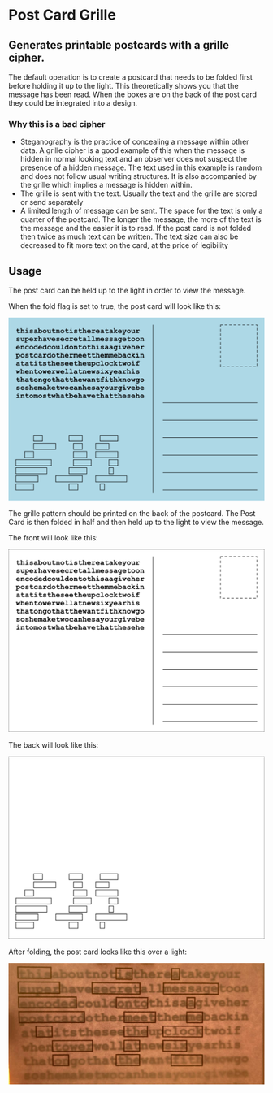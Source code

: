 # Post Card Grille

## Generates printable postcards with a grille cipher.

The default operation is to create a postcard that needs to be folded first before holding it up to the light. This theoretically shows you that the message has been read. When the boxes are on the back of the post card they could be integrated into a design.

### Why this is a bad cipher

- Steganography is the practice of concealing a message within other data. A grille cipher is a good example of this when the message is hidden in normal looking text and an observer does not suspect the presence of a hidden message. The text used in this example is random and does not follow usual writing structures. It is also accompanied by the grille which implies a message is hidden within.
- The grille is sent with the text. Usually the text and the grille are stored or send separately
- A limited length of message can be sent. The space for the text is only a quarter of the postcard. The longer the message, the more of the text is the message and the easier it is to read. If the post card is not folded then twice as much text can be written. The text size can also be decreased to fit more text on the card, at the price of legibility

## Usage

The post card can be held up to the light in order to view the message.

When the fold flag is set to true, the post card will look like this:

![Post Card Example](imgs/postCardExample.png)

The grille pattern should be printed on the back of the postcard. The Post Card is then folded in half and then held up to the light to view the message.

The front will look like this:

![](imgs/exampleFront.png)

The back will look like this:

![](imgs/exampleBack.png)

After folding, the post card looks like this over a light:

![](imgs/exampleOverLight.jpg)
